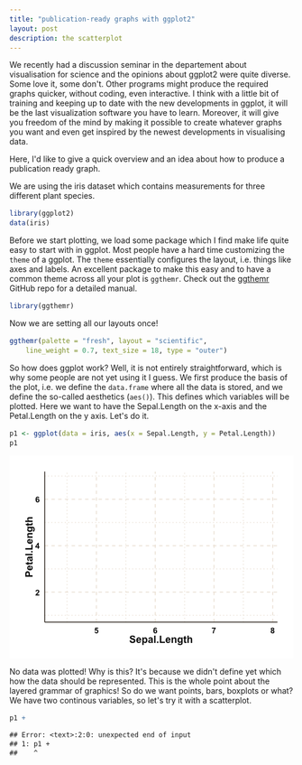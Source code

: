 ```yaml
---
title: "publication-ready graphs with ggplot2"
layout: post
description: the scatterplot
---
```


We recently had a discussion seminar in the departement about visualisation for science and the opinions about ggplot2 were quite diverse. Some love it, some don't. Other programs might produce the required graphs quicker, without coding, even interactive. I think with a little bit of training and keeping up to date
with the new developments in ggplot, it will be the last visualization software you have to learn. Moreover,
it will give you freedom of the mind by making it possible to create whatever graphs you want and even get inspired by the newest developments in visualising data. 

Here, I'd like to give a quick overview and an idea about how to produce a publication ready graph.

We are using the iris dataset which contains measurements for three different plant species.


```r
library(ggplot2)
data(iris)
```

Before we start plotting, we load some package which I find make life quite easy to start with
in ggplot. Most people have a hard time customizing the `theme` of a ggplot. The `theme` essentially configures the layout, i.e. things like axes and labels. An excellent package to make this easy and
to have a common theme across all your plot is `ggthemr`. Check out the [ggthemr](https://github.com/cttobin/ggthemr) GitHub repo for a detailed manual.


```r
library(ggthemr)
```

Now we are setting all our layouts once! 

```r
ggthemr(palette = "fresh", layout = "scientific", 
    line_weight = 0.7, text_size = 18, type = "outer")
```

So how does ggplot work? Well, it is not entirely straightforward, which is why some people are not yet using it I guess. We first produce the basis of the plot, i.e. we define the `data.frame` where all the data is stored, and we define the so-called aesthetics (`aes()`). This defines which variables will be plotted. Here we want to have the Sepal.Length on the x-axis and the Petal.Length on the y axis. Let's do it.


```r
p1 <- ggplot(data = iris, aes(x = Sepal.Length, y = Petal.Length)) 
p1
```

<img src="/figure/source/2016-11-6-visualization/unnamed-chunk-4-1.png" title="plot of chunk unnamed-chunk-4" alt="plot of chunk unnamed-chunk-4" style="display: block; margin: auto;" />

No data was plotted! Why is this? It's because we didn't define yet which how the data should be represented. This is the whole point about the layered grammar of graphics! So do we want points, bars, boxplots or what? We have two continous variables, so let's try it with a scatterplot.


```r
p1 +
```

```
## Error: <text>:2:0: unexpected end of input
## 1: p1 +
##    ^
```
